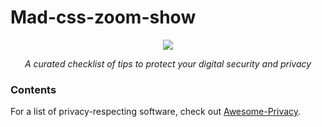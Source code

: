 # Mad-css-zoom-show
<p align="center"><img src="[https://i.ibb.co/rGQK71g/personal-security-checklist-6.png](https://github.com/kilogrammie/Mad-css-zoom-show/blob/main/127.0.0.1_5500_testing_proloadimg.html(pc)%20(5).png)" /></p>

*<p align="center">A curated checklist of tips to protect your digital security and privacy</p>*

### Contents
For a list of privacy-respecting software, check out [Awesome-Privacy](https://github.com/lissy93/awesome-privacy).
